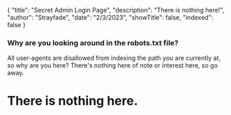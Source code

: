 {
    "title": "Secret Admin Login Page",
    "description": "There is nothing here!",
    "author": "Strayfade",
    "date": "2/3/2023",
    "showTitle": false,
    "indexed": false
}
### Why are you looking around in the robots.txt file?

All user-agents are disallowed from indexing the path you are currently at, so why are you here? There's nothing here of note or interest here, so go away.

# There is nothing here.